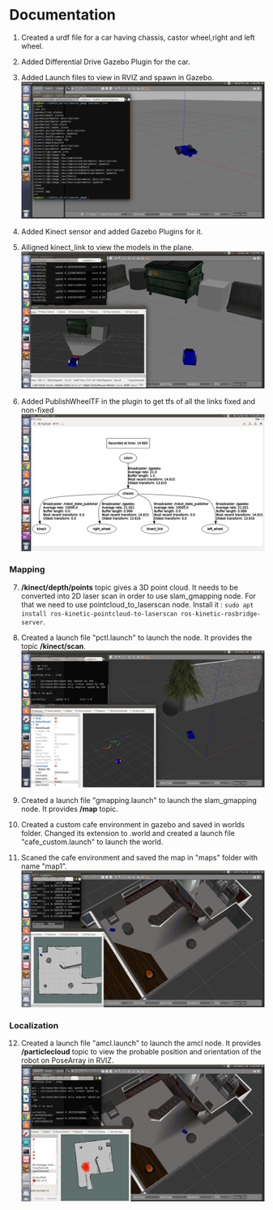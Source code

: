 # Documentation

1. Created a urdf file for a car having chassis, castor wheel,right and left wheel.

2. Added Differential Drive Gazebo Plugin for the car.

3. Added Launch files to view in RVIZ and spawn in Gazebo. ![](screenshot/Screenshot%20from%202019-02-09%2013-43-49.png)

4. Added Kinect sensor and added Gazebo Plugins for it. 

5. Alligned kinect_link to view the models in the plane. ![](Screenshot%20from%202019-02-09%2015-50-47.png)

6. Added PublishWheelTF in the plugin to get tfs of all the links fixed and non-fixed ![](Screenshot%20from%202019-02-10%2011-58-40.png)

### Mapping
7. **/kinect/depth/points** topic gives a 3D point cloud. It needs to be converted into 2D laser scan in order to use slam_gmapping node. For that we need to use pointcloud_to_laserscan node. Install it : `sudo apt install ros-kinetic-pointcloud-to-laserscan ros-kinetic-rosbridge-server`. 

8. Created a launch file "pctl.launch" to launch the node. It provides the topic **/kinect/scan**. ![](Screenshot%20from%202019-02-10%2013-49-50.png)

9. Created a launch file "gmapping.launch" to launch the slam_gmapping node. It provides **/map** topic. 

10. Created a custom cafe environment in gazebo and saved in worlds folder. Changed its extension to .world and created a launch file "cafe_custom.launch" to launch the world.

11. Scaned the cafe environment and saved the map in "maps" folder with name "map1". ![](Screenshot%20from%202019-02-11%2012-28-27.png)

### Localization
12. Created a launch file "amcl.launch" to launch the amcl node. It provides **/particlecloud** topic to view the probable position and orientation of the robot on PoseArray in RVIZ.  ![](Screenshot%20from%202019-02-11%2012-56-32.png)
